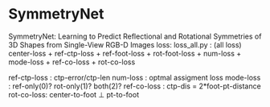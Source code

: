 # SymmetryNet
SymmetryNet: Learning to Predict Reflectional and Rotational Symmetries of 3D Shapes from Single-View RGB-D Images
loss:
loss_all.py : (all loss)
center-loss + ref-ctp-loss + ref-foot-loss + rot-foot-loss + num-loss + mode-loss + ref-co-loss + rot-co-loss

ref-ctp-loss : ctp-error/ctp-len
num-loss : optmal assigment loss
mode-loss : ref-only(0)? rot-only(1)? both(2)?
ref-co-loss : ctp-dis = 2*foot-pt-distance
rot-co-loss: center-to-foot ⊥ pt-to-foot
